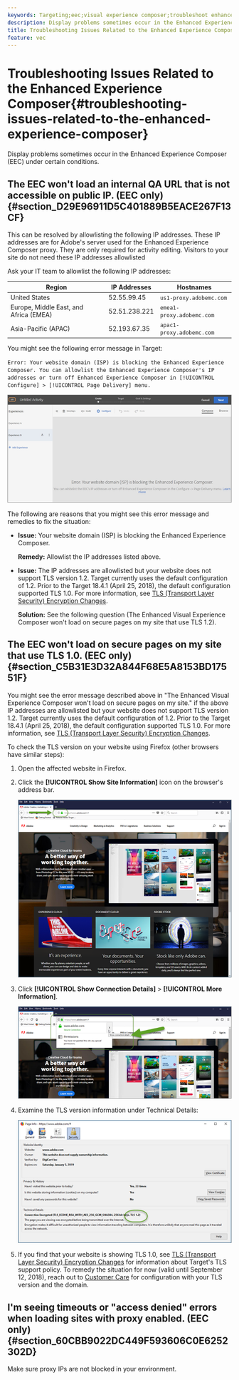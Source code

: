 ```yaml
---
keywords: Targeting;eec;visual experience composer;troubleshoot enhanced experience composer;troubleshooting
description: Display problems sometimes occur in the Enhanced Experience Composer (EEC) under certain conditions.
title: Troubleshooting Issues Related to the Enhanced Experience Composer
feature: vec
---
```


# Troubleshooting Issues Related to the Enhanced Experience Composer{#troubleshooting-issues-related-to-the-enhanced-experience-composer}

Display problems sometimes occur in the Enhanced Experience Composer (EEC) under certain conditions.

## The EEC won't load an internal QA URL that is not accessible on public IP. (EEC only) {#section_D29E96911D5C401889B5EACE267F13CF}

This can be resolved by allowlisting the following IP addresses. These IP addresses are for Adobe's server used for the Enhanced Experience Composer proxy. They are only required for activity editing. Visitors to your site do not need these IP addresses allowlisted

Ask your IT team to allowlist the following IP addresses:

| Region | IP Addresses | Hostnames |
|--- |--- |--- |
|United States|52.55.99.45|`us1-proxy.adobemc.com`|
|Europe, Middle East, and Africa (EMEA)|52.51.238.221|`emea1-proxy.adobemc.com`|
|Asia-Pacific (APAC)|52.193.67.35|`apac1-proxy.adobemc.com`|

You might see the following error message in Target:

`Error: Your website domain (ISP) is blocking the Enhanced Experience Composer. You can allowlist the Enhanced Experience Composer's IP addresses or turn off Enhanced Experience Composer in [!UICONTROL Configure] > [!UICONTROL Page Delivery] menu.`

![](assets/EEC_error.png)

The following are reasons that you might see this error message and remedies to fix the situation:

* **Issue:** Your website domain (ISP) is blocking the Enhanced Experience Composer.

  **Remedy:** Allowlist the IP addresses listed above. 

* **Issue:** The IP addresses are allowlisted but your website does not support TLS version 1.2. Target currently uses the default configuration of 1.2. Prior to the Target 18.4.1 (April 25, 2018), the default configuration supported TLS 1.0. For more information, see [TLS (Transport Layer Security) Encryption Changes](/help/c-implementing-target/c-considerations-before-you-implement-target/tls-transport-layer-security-encryption.md#concept_CC1001E9D3AE4BABAF90B8311B0A6451).

  **Solution:** See the following question (The Enhanced Visual Experience Composer won't load on secure pages on my site that use TLS 1.2).

## The EEC won't load on secure pages on my site that use TLS 1.0. (EEC only) {#section_C5B31E3D32A844F68E5A8153BD17551F}

You might see the error message described above in "The Enhanced Visual Experience Composer won't load on secure pages on my site." if the above IP addresses are allowlisted but your website does not support TLS version 1.2. Target currently uses the default configuration of 1.2. Prior to the Target 18.4.1 (April 25, 2018), the default configuration supported TLS 1.0. For more information, see [TLS (Transport Layer Security) Encryption Changes](/help/c-implementing-target/c-considerations-before-you-implement-target/tls-transport-layer-security-encryption.md#concept_CC1001E9D3AE4BABAF90B8311B0A6451).

To check the TLS version on your website using Firefox (other browsers have similar steps):

1. Open the affected website in Firefox. 
1. Click the **[!UICONTROL Show Site Information]** icon on the browser's address bar.

   ![](assets/firefox_more_info.png)

1. Click **[!UICONTROL Show Connection Details]** > **[!UICONTROL More Information]**.

   ![](assets/firefox_more_info_2.png)

1. Examine the TLS version information under Technical Details:

   ![](assets/firefox_more_info_3.png)

1. If you find that your website is showing TLS 1.0, see [TLS (Transport Layer Security) Encryption Changes](/help/c-implementing-target/c-considerations-before-you-implement-target/tls-transport-layer-security-encryption.md#concept_CC1001E9D3AE4BABAF90B8311B0A6451) for information about Target's TLS support policy. To remedy the situation for now (valid until September 12, 2018), reach out to [Customer Care](/help/cmp-resources-and-contact-information.md#reference_ACA3391A00EF467B87930A450050077C) for configuration with your TLS version and the domain.

## I'm seeing timeouts or "access denied" errors when loading sites with proxy enabled. (EEC only) {#section_60CBB9022DC449F593606C0E6252302D}

Make sure proxy IPs are not blocked in your environment. 
